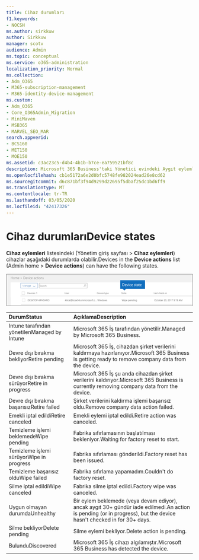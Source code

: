 ```yaml
---
title: Cihaz durumları
f1.keywords:
- NOCSH
ms.author: sirkkuw
author: Sirkkuw
manager: scotv
audience: Admin
ms.topic: conceptual
ms.service: o365-administration
localization_priority: Normal
ms.collection:
- Adm_O365
- M365-subscription-management
- M365-identity-device-management
ms.custom:
- Adm_O365
- Core_O365Admin_Migration
- MiniMaven
- MSB365
- MARVEL_SEO_MAR
search.appverid:
- BCS160
- MET150
- MOE150
ms.assetid: c3ac23c5-d4b4-4b1b-b7ce-ea759521bf8c
description: Microsoft 365 Business'taki Yönetici evindeki Aygıt eylemleri listesindeki çeşitli aygıt durumları hakkında bilgi edinin.
ms.openlocfilehash: cb1e5172a6e2d0bfc5748fe982024ead26e8cd62
ms.sourcegitcommit: d6c871bf3f94d9299d22695f5dbaf25dc1bd6ff9
ms.translationtype: MT
ms.contentlocale: tr-TR
ms.lasthandoff: 03/05/2020
ms.locfileid: "42417326"
---
```

# <a name="device-states"></a><span data-ttu-id="e9104-103">Cihaz durumları</span><span class="sxs-lookup"><span data-stu-id="e9104-103">Device states</span></span>

<span data-ttu-id="e9104-104">**Cihaz eylemleri** listesindeki (Yönetim giriş sayfası \> **Cihaz eylemleri**) cihazlar aşağıdaki durumlarda olabilir.</span><span class="sxs-lookup"><span data-stu-id="e9104-104">Devices in the **Device actions** list (Admin home \> **Device actions**) can have the following states.</span></span>
  
![In the Device actions list, you can see the Devices states.](../media/a621c47e-45d9-4e1a-beb9-c03254d40c1d.png)
  
|<span data-ttu-id="e9104-106">**Durum**</span><span class="sxs-lookup"><span data-stu-id="e9104-106">**Status**</span></span>|<span data-ttu-id="e9104-107">**Açıklama**</span><span class="sxs-lookup"><span data-stu-id="e9104-107">**Description**</span></span>|
|:-----|:-----|
|<span data-ttu-id="e9104-108">Intune tarafından yönetilen</span><span class="sxs-lookup"><span data-stu-id="e9104-108">Managed by Intune</span></span>  <br/> |<span data-ttu-id="e9104-109">Microsoft 365 İş tarafından yönetilir.</span><span class="sxs-lookup"><span data-stu-id="e9104-109">Managed by Microsoft 365 Business.</span></span>  <br/> |
|<span data-ttu-id="e9104-110">Devre dışı bırakma bekliyor</span><span class="sxs-lookup"><span data-stu-id="e9104-110">Retire pending</span></span>  <br/> |<span data-ttu-id="e9104-111">Microsoft 365 İş, cihazdan şirket verilerini kaldırmaya hazırlanıyor.</span><span class="sxs-lookup"><span data-stu-id="e9104-111">Microsoft 365 Business is getting ready to remove company data from the device.</span></span>  <br/> |
|<span data-ttu-id="e9104-112">Devre dışı bırakma sürüyor</span><span class="sxs-lookup"><span data-stu-id="e9104-112">Retire in progress</span></span>  <br/> |<span data-ttu-id="e9104-113">Microsoft 365 İş şu anda cihazdan şirket verilerini kaldırıyor.</span><span class="sxs-lookup"><span data-stu-id="e9104-113">Microsoft 365 Business is currently removing company data from the device.</span></span>  <br/> |
|<span data-ttu-id="e9104-114">Devre dışı bırakma başarısız</span><span class="sxs-lookup"><span data-stu-id="e9104-114">Retire failed</span></span>  <br/> | <span data-ttu-id="e9104-115">Şirket verilerini kaldırma işlemi başarısız oldu.</span><span class="sxs-lookup"><span data-stu-id="e9104-115">Remove company data action failed.</span></span>  <br/> |
|<span data-ttu-id="e9104-116">Emekli iptal edildi</span><span class="sxs-lookup"><span data-stu-id="e9104-116">Retire canceled</span></span>  <br/> |<span data-ttu-id="e9104-117">Emekli eylemi iptal edildi.</span><span class="sxs-lookup"><span data-stu-id="e9104-117">Retire action was canceled.</span></span>  <br/> |
|<span data-ttu-id="e9104-118">Temizleme işlemi beklemede</span><span class="sxs-lookup"><span data-stu-id="e9104-118">Wipe pending</span></span>  <br/> |<span data-ttu-id="e9104-119">Fabrika sıfırlamasının başlatılması bekleniyor.</span><span class="sxs-lookup"><span data-stu-id="e9104-119">Waiting for factory reset to start.</span></span>  <br/> |
|<span data-ttu-id="e9104-120">Temizleme işlemi sürüyor</span><span class="sxs-lookup"><span data-stu-id="e9104-120">Wipe in progress</span></span>  <br/> |<span data-ttu-id="e9104-121">Fabrika sıfırlaması gönderildi.</span><span class="sxs-lookup"><span data-stu-id="e9104-121">Factory reset has been issued.</span></span>  <br/> |
|<span data-ttu-id="e9104-122">Temizleme başarısız oldu</span><span class="sxs-lookup"><span data-stu-id="e9104-122">Wipe failed</span></span>  <br/> |<span data-ttu-id="e9104-123">Fabrika sıfırlama yapamadım.</span><span class="sxs-lookup"><span data-stu-id="e9104-123">Couldn't do factory reset.</span></span>  <br/> |
|<span data-ttu-id="e9104-124">Silme iptal edildi</span><span class="sxs-lookup"><span data-stu-id="e9104-124">Wipe canceled</span></span>  <br/> |<span data-ttu-id="e9104-125">Fabrika silme iptal edildi.</span><span class="sxs-lookup"><span data-stu-id="e9104-125">Factory wipe was canceled.</span></span>  <br/> |
|<span data-ttu-id="e9104-126">Uygun olmayan durumda</span><span class="sxs-lookup"><span data-stu-id="e9104-126">Unhealthy</span></span>  <br/> |<span data-ttu-id="e9104-127">Bir eylem beklemede (veya devam ediyor), ancak aygıt 30+ gündür iade edilmedi.</span><span class="sxs-lookup"><span data-stu-id="e9104-127">An action is pending (or in progress), but the device hasn't checked in for 30+ days.</span></span>  <br/> |
|<span data-ttu-id="e9104-128">Silme bekliyor</span><span class="sxs-lookup"><span data-stu-id="e9104-128">Delete pending</span></span>  <br/> |<span data-ttu-id="e9104-129">Silme eylemi bekliyor.</span><span class="sxs-lookup"><span data-stu-id="e9104-129">Delete action is pending.</span></span>  <br/> |
|<span data-ttu-id="e9104-130">Bulundu</span><span class="sxs-lookup"><span data-stu-id="e9104-130">Discovered</span></span>  <br/> |<span data-ttu-id="e9104-131">Microsoft 365 İş cihazı algılamıştır.</span><span class="sxs-lookup"><span data-stu-id="e9104-131">Microsoft 365 Business has detected the device.</span></span>  <br/> |
   
